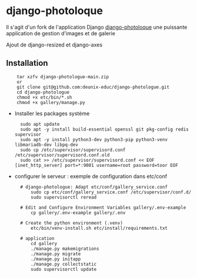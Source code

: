# django-photoloque
Il s'agit d'un fork de l'application Django [django-photoloque](https://github.com/richardbarran/django-photologue)
une puissante application de gestion d'images et de galerie

Ajout de django-resized et django-axes

## Installation

        tar xzfv django-photologue-main.zip
        or
        git clone git@github.com:deunix-educ/django-photologue.git
        cd django-photologue
        chmod +x etc/bin/*.sh
        chmod +x gallery/manage.py

- Installer les packages système 

        sudo apt update
        sudo apt -y install build-essential openssl git pkg-config redis supervisor
        sudo apt -y install python3-dev python3-pip python3-venv libmariadb-dev libpq-dev
        sudo cp /etc/supervisor/supervisord.conf /etc/supervisor/supervisord.conf.old 
        sudo cat >> /etc/supervisor/supervisord.conf << EOF [inet_http_server] port=*:9001 username=root password=toor EOF 
        
- configurer le serveur : exemple de configuration dans etc/conf 
            
        # django-photologue: Adapt etc/conf/gallery_service.conf
            sudo cp etc/conf/gallery_service.conf /etc/supervisor/conf.d/
            sudo supervisorctl reread

        # Edit and Configure Environment Variables gallery/.env-example
            cp gallery/.env-example gallery/.env

        # Create the python environment (.venv)
            etc/bin/venv-install.sh etc/install/requirements.txt

        # application
            cd gallery
            ./manage.py makemigrations
            ./manage.py migrate
            ./manage.py initapp
            ./manage.py collectstatic
            sudo supervisorctl update

        